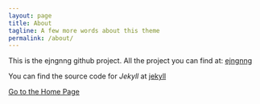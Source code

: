 ```yaml
---
layout: page
title: About
tagline: A few more words about this theme
permalink: /about/
---
```


This is the ejngnng github project. 
All the project you can find at: [ejngnng](https://github.com/ejngnng/blog)

You can find the source code for _Jekyll_ at [jekyll](https://github.com/jekyll/jekyll)


[Go to the Home Page](./)
